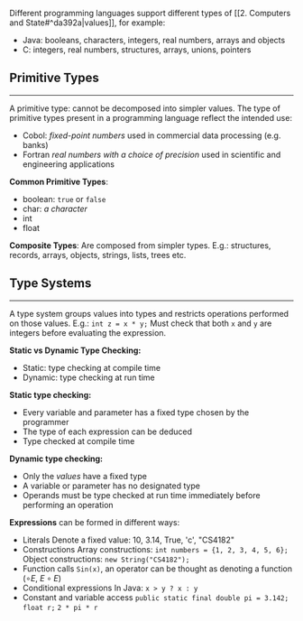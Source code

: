 Different programming languages support different types of [[2. Computers and State#^da392a|values]], for example:
- Java: booleans, characters, integers, real numbers, arrays and objects
- C: integers, real numbers, structures, arrays, unions, pointers
## Primitive Types
---
A primitive type: cannot be decomposed into simpler values.
The type of primitive types present in a programming language reflect the intended use:
- Cobol: _fixed-point numbers_ used in commercial data processing (e.g. banks)
- Fortran _real numbers with a choice of precision_ used in scientific and engineering applications

__Common Primitive Types__:
- boolean: `true` or `false`
- char: _a character_
- int
- float

__Composite Types__:
Are composed from simpler types.
E.g.: structures, records, arrays, objects, strings, lists, trees etc.
## Type Systems
---
A type system groups values into types and restricts operations performed on those values.
E.g.: `int z = x * y;` Must check that both `x` and `y` are integers before evaluating the expression.

__Static vs Dynamic Type Checking:__
- Static: type checking at compile time
- Dynamic: type checking at run time

__Static type checking:__
- Every variable and parameter has a fixed type chosen by the programmer
- The type of each expression can be deduced
- Type checked at compile time

__Dynamic type checking:__
- Only the _values_ have a fixed type
- A variable or parameter has no designated type
- Operands must be type checked at run time immediately before performing an operation

__Expressions__ can be formed in different ways:
- Literals
	Denote a fixed value: 10, 3.14, True, 'c', "CS4182"
- Constructions
	Array constructions: `int numbers = {1, 2, 3, 4, 5, 6};`
	Object constructions: `new String("CS4182");`
- Function calls
	`Sin(x)`, an operator can be thought as denoting a function ($\circ E$, $E \circ E$)
- Conditional expressions
	In Java: `x > y ? x : y`
- Constant and variable access
	`public static final double pi = 3.142;`
	`float r;`
	`2 * pi * r`
	